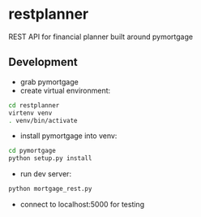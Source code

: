 # restplanner
REST API for financial planner built around pymortgage

## Development

* grab pymortgage
* create virtual environment:

```bash
cd restplanner
virtenv venv
. venv/bin/activate
```

* install pymortgage into venv:

```bash
cd pymortgage
python setup.py install
```

* run dev server:

```bash
python mortgage_rest.py
```

* connect to localhost:5000 for testing
